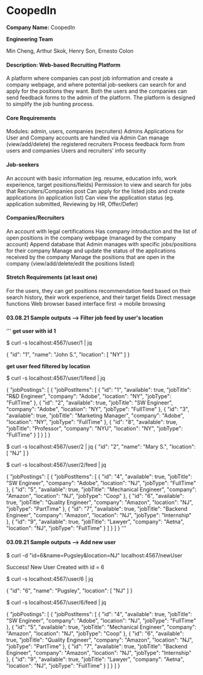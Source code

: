 # CoopedIn

**Company Name:** CoopedIn

**Engineering Team**

Min Cheng, Arthur Skok, Henry Son, Ernesto Colon 


#### Description: Web-based Recruiting Platform
A platform where companies can post job information and create a company webpage, and where potential job-seekers can search for and apply for the positions they want. Both the users and the companies can send feedback forms to the admin of the platform. The platform is designed to simplify the job hunting process. 


#### Core Requirements
Modules: admin, users, companies (recruiters)
Admins
Applications for User and Company accounts are handled via Admin
Can manage (view/add/delete) the registered recruiters
Process feedback form from users and companies
Users and recruiters’ info security

#### Job-seekers
An account with basic information (eg. resume, education info, work experience, target positions/fields)
Permission to view and search for jobs that Recruiters/Companies post
Can apply for the listed jobs and create applications (in application list)
Can view the application status (eg. application submitted, Reviewing by HR, Offer/Defer)

#### Companies/Recruiters
An account with legal certifications
Has company introduction and the list of open positions in the company webpage (managed by the company account)
Append database that Admin manages with specific jobs/positions for their company
Manage and update the status of the applications received by the company
Manage the positions that are open in the company (view/add/delete/edit the positions listed)

#### Stretch Requirements (at least one)
For the users, they can get positions recommendation feed based on their search history, their work experience, and their target fields
Direct message functions
Web browser based interface first → mobile browsing

#### 03.08.21 Sample outputs --> Filter job feed by user's location
'''
**get user with id 1**

$ curl -s localhost:4567/user/1 | jq

{
  "id": "1",
  "name": "John S.",
  "location": [
    "NY"
  ]
}

**get user feed filtered by location**

$ curl -s localhost:4567/user/1/feed | jq

{
  "jobPostings": [
    {
      "jobPostItems": [
        {
          "id": "1",
          "available": true,
          "jobTitle": "R&D Engineer",
          "company": "Adobe",
          "location": "NY",
          "jobType": "FullTime"
        },
        {
          "id": "2",
          "available": true,
          "jobTitle": "SW Engineer",
          "company": "Adobe",
          "location": "NY",
          "jobType": "FullTime"
        },
        {
          "id": "3",
          "available": true,
          "jobTitle": "Marketing Manager",
          "company": "Adobe",
          "location": "NY",
          "jobType": "FullTime"
        },
        {
          "id": "8",
          "available": true,
          "jobTitle": "Professor",
          "company": "NYU",
          "location": "NY",
          "jobType": "FullTime"
        }
      ]
    }
  ]
}

$ curl -s localhost:4567/user/2 | jq
{
  "id": "2",
  "name": "Mary S.",
  "location": [
    "NJ"
  ]
}


$ curl -s localhost:4567/user/2/feed | jq

{
  "jobPostings": [
    {
      "jobPostItems": [
        {
          "id": "4",
          "available": true,
          "jobTitle": "SW Engineer",
          "company": "Adobe",
          "location": "NJ",
          "jobType": "FullTime"
        },
        {
          "id": "5",
          "available": true,
          "jobTitle": "Mechanical Engineer",
          "company": "Amazon",
          "location": "NJ",
          "jobType": "Coop"
        },
        {
          "id": "6",
          "available": true,
          "jobTitle": "Quality Engineer",
          "company": "Amazon",
          "location": "NJ",
          "jobType": "PartTime"
        },
        {
          "id": "7",
          "available": true,
          "jobTitle": "Backend Engineer",
          "company": "Amazon",
          "location": "NJ",
          "jobType": "Internship"
        },
        {
          "id": "9",
          "available": true,
          "jobTitle": "Lawyer",
          "company": "Aetna",
          "location": "NJ",
          "jobType": "FullTime"
        }
      ]
    }
  ]
}
'''

#### 03.09.21 Sample outputs --> Add new user

$ curl -d "id=6&name=Pugsley&location=NJ" localhost:4567/newUser

Success! New User Created with id = 6

$ curl -s localhost:4567/user/6 | jq

{
  "id": "6",
  "name": "Pugsley",
  "location": [
    "NJ"
  ]
}


$ curl -s localhost:4567/user/6/feed | jq

{
  "jobPostings": [
    {
      "jobPostItems": [
        {
          "id": "4",
          "available": true,
          "jobTitle": "SW Engineer",
          "company": "Adobe",
          "location": "NJ",
          "jobType": "FullTime"
        },
        {
          "id": "5",
          "available": true,
          "jobTitle": "Mechanical Engineer",
          "company": "Amazon",
          "location": "NJ",
          "jobType": "Coop"
        },
        {
          "id": "6",
          "available": true,
          "jobTitle": "Quality Engineer",
          "company": "Amazon",
          "location": "NJ",
          "jobType": "PartTime"
        },
        {
          "id": "7",
          "available": true,
          "jobTitle": "Backend Engineer",
          "company": "Amazon",
          "location": "NJ",
          "jobType": "Internship"
        },
        {
          "id": "9",
          "available": true,
          "jobTitle": "Lawyer",
          "company": "Aetna",
          "location": "NJ",
          "jobType": "FullTime"
        }
      ]
    }
  ]
}

